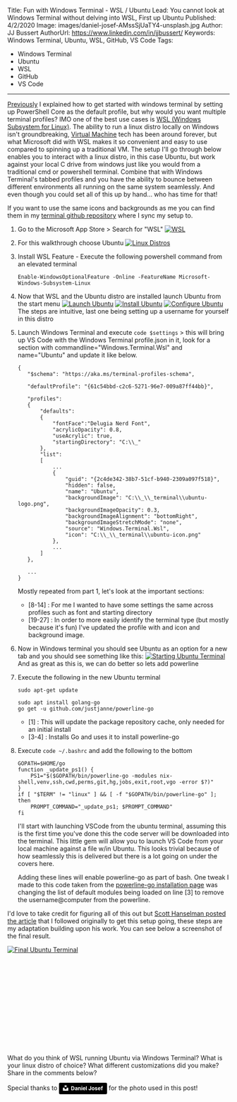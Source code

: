 Title: Fun with Windows Terminal - WSL / Ubuntu
Lead: You cannot look at Windows Terminal without delving into WSL, First up Ubuntu
Published: 4/2/2020
Image: images/daniel-josef-AMssSjUaTY4-unsplash.jpg
Author: JJ Bussert
AuthorUrl: https://www.linkedin.com/in/jjbussert/
Keywords: Windows Terminal, Ubuntu, WSL, GitHub, VS Code
Tags:
 - Windows Terminal
 - Ubuntu
 - WSL
 - GitHub
 - VS Code
---
[Previously](xref:windows-terminal-getting-started) I explained how to get started with windows terminal by setting up PowerShell Core as the default profile, but why would you want multiple terminal profiles?  IMO one of the best use cases is [WSL (Windows Subsystem for Linux)](https://en.wikipedia.org/wiki/Windows_Subsystem_for_Linux).  The ability to run a linux distro locally on Windows isn't groundbreaking, [Virtual Machine](https://en.wikipedia.org/wiki/Virtual_machine) tech has been around forever, but what Microsoft did with WSL makes it so convenient and easy to use compared to spinning up a traditional VM.  The setup I'll go through below enables you to interact with a linux distro, in this case Ubuntu, but work against your local C drive from windows just like you would from a traditional cmd or powershell terminal.  Combine that with Windows Terminal's tabbed profiles and you have the ability to bounce between different environments all running on the same system seamlessly.  And even though you could set all of this up by hand... who has time for that!  

If you want to use the same icons and backgrounds as me you can find them in my [terminal github repository](https://github.com/JJBussert/terminal) where I sync my setup to.

1. Go to the Microsoft App Store > Search for "WSL"
    [![WSL](/images/posts/fun-with-windows-terminal/appstore-wsl.png "WSL")](/images/posts/fun-with-windows-terminal/appstore-wsl.png)
    
2. For this walkthrough choose Ubuntu
    [![Linux Distros](/images/posts/fun-with-windows-terminal/appstore-distros.png "Linux Distros")](/images/posts/fun-with-windows-terminal/appstore-distros.png)

3. Install WSL Feature - Execute the following powershell command from an elevated terminal
    
    <pre class='language-powershell line-numbers'><code>Enable-WindowsOptionalFeature -Online -FeatureName Microsoft-Windows-Subsystem-Linux</code></pre> 

4. Now that WSL and the Ubuntu distro are installed launch Ubuntu from the start menu
    [![Launch Ubuntu](/images/posts/fun-with-windows-terminal/ubuntu-launch.png "Launch Ubuntu")](/images/posts/fun-with-windows-terminal/ubuntu-launch.png)
    [![Install Ubuntu](/images/posts/fun-with-windows-terminal/ubuntu-install.png "Install Ubuntu")](/images/posts/fun-with-windows-terminal/ubuntu-install.png)
    [![Configure Ubuntu](/images/posts/fun-with-windows-terminal/ubuntu-configure.png "Configure Ubuntu")](/images/posts/fun-with-windows-terminal/ubuntu-configure.png)
    The steps are intuitive, last one being setting up a username for yourself in this distro

5. Launch Windows Terminal and execute `code $settings` > this will bring up VS Code with the Windows Terminal profile.json in it, look for a section with commandline="Windows.Terminal.Wsl" and name="Ubuntu" and update it like below.
    <pre class='language-json line-numbers'><code>{
      "$schema": "https://aka.ms/terminal-profiles-schema",

      "defaultProfile": "{61c54bbd-c2c6-5271-96e7-009a87ff44bb}",

      "profiles":
      {
          "defaults":
          {
              "fontFace":"Delugia Nerd Font",
              "acrylicOpacity": 0.8,
              "useAcrylic": true,
              "startingDirectory": "C:\\_"
          },
          "list":
          [
              ...
              {
                  "guid": "{2c4de342-38b7-51cf-b940-2309a097f518}",
                  "hidden": false,
                  "name": "Ubuntu",
                  "backgroundImage": "C:\\_\\_terminal\\ubuntu-logo.png",
                  "backgroundImageOpacity": 0.3,
                  "backgroundImageAlignment": "bottomRight",
                  "backgroundImageStretchMode": "none",
                  "source": "Windows.Terminal.Wsl",
                  "icon": "C:\\_\\_terminal\\ubuntu-icon.png"
              },
              ...
          ]
      },

      ...
   }</code></pre>

    Mostly repeated from part 1, let's look at the important sections:
    * [8-14] : For me I wanted to have some settings the same across profiles such as font and starting directory
    * [19-27] : In order to more easily identify the terminal type (but mostly because it's fun) I've updated the profile with and icon and background image.

6. Now in Windows terminal you should see Ubuntu as an option for a new tab and you should see something like this:
    [![Starting Ubuntu Terminal](/images/posts/fun-with-windows-terminal/ubuntu-terminal-start.png "Starting Ubuntu Terminal")](/images/posts/fun-with-windows-terminal/ubuntu-terminal-start.png)
    And as great as this is, we can do better so lets add powerline

7. Execute the following in the new Ubuntu terminal
    <pre class='language-bash line-numbers'><code>sudo apt-get update 

   sudo apt install golang-go
   go get -u github.com/justjanne/powerline-go</code></pre>

    * [1] : This will update the package repository cache, only needed for an initial install
    * [3-4] : Installs Go and uses it to install powerline-go

8. Execute `code ~/.bashrc` and add the following to the bottom
    <pre class='language-powershell line-numbers'><code>GOPATH=$HOME/go
   function _update_ps1() {
       PS1="$($GOPATH/bin/powerline-go -modules nix-shell,venv,ssh,cwd,perms,git,hg,jobs,exit,root,vgo -error $?)"
   }
   if [ "$TERM" != "linux" ] && [ -f "$GOPATH/bin/powerline-go" ]; then
       PROMPT_COMMAND="_update_ps1; $PROMPT_COMMAND"
   fi</code></pre>
   I'll start with launching VSCode from the ubuntu terminal, assuming this is the first time you've done this the code server will be downloaded into the terminal.  This little gem will allow you to launch VS Code from your local machine against a file w/in Ubuntu.  This looks trivial because of how seamlessly this is delivered but there is a lot going on under the covers here.

   Adding these lines will enable powerline-go as part of bash.  One tweak I made to this code taken from the [powerline-go installation page](https://github.com/justjanne/powerline-go) was changing the list of default modules being loaded on line [3] to remove the username@computer from the powerline.

I'd love to take credit for figuring all of this out but [Scott Hanselman posted the article](https://www.hanselman.com/blog/HowToMakeAPrettyPromptInWindowsTerminalWithPowerlineNerdFontsCascadiaCodeWSLAndOhmyposh.aspx) that I followed originally to get this setup going, these steps are my adaptation building upon his work.  You can see below a screenshot of the final result.

<div style="padding-bottom: 200px">

[![Final Ubuntu Terminal](/images/posts/fun-with-windows-terminal/ubuntu-terminal.png "Final Ubuntu Terminal")](/images/posts/fun-with-windows-terminal/ubuntu-terminal.png)  

</div>

What do you think of WSL running Ubuntu via Windows Terminal? What is your linux distro of choice? What different customizations did you make?  Share in the comments below?

Special thanks to <a style="background-color:black;color:white;text-decoration:none;padding:4px 6px;font-family:-apple-system, BlinkMacSystemFont, &quot;San Francisco&quot;, &quot;Helvetica Neue&quot;, Helvetica, Ubuntu, Roboto, Noto, &quot;Segoe UI&quot;, Arial, sans-serif;font-size:12px;font-weight:bold;line-height:1.2;display:inline-block;border-radius:3px" href="https://unsplash.com/@josef_photography?utm_medium=referral&amp;utm_campaign=photographer-credit&amp;utm_content=creditBadge" target="_blank" rel="noopener noreferrer" title="Download free do whatever you want high-resolution photos from Daniel Josef"><span style="display:inline-block;padding:2px 3px"><svg xmlns="http://www.w3.org/2000/svg" style="height:12px;width:auto;position:relative;vertical-align:middle;top:-2px;fill:white" viewBox="0 0 32 32"><title>unsplash-logo</title><path d="M10 9V0h12v9H10zm12 5h10v18H0V14h10v9h12v-9z"></path></svg></span><span style="display:inline-block;padding:2px 3px">Daniel Josef</span></a> for the photo used in this post!